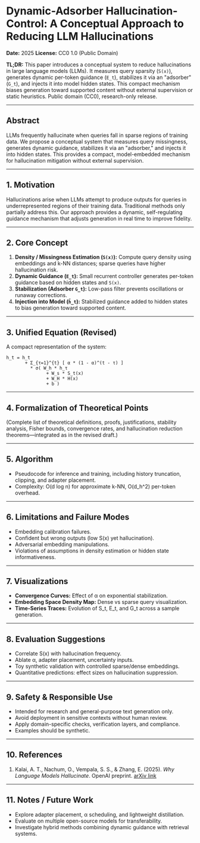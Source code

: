 # Dynamic-Adsorber Hallucination-Control: A Conceptual Approach to Reducing LLM Hallucinations

**Date:** 2025
**License:** CC0 1.0 (Public Domain)

**TL;DR:**
This paper introduces a conceptual system to reduce hallucinations in large language models (LLMs). It measures query sparsity (`S(x)`), generates dynamic per-token guidance (`E_t`), stabilizes it via an "adsorber" (`G_t`), and injects it into model hidden states. This compact mechanism biases generation toward supported content without external supervision or static heuristics. Public domain (CC0), research-only release.

---

## Abstract

LLMs frequently hallucinate when queries fall in sparse regions of training data. We propose a conceptual system that measures query missingness, generates dynamic guidance, stabilizes it via an "adsorber," and injects it into hidden states. This provides a compact, model-embedded mechanism for hallucination mitigation without external supervision.

---

## 1. Motivation

Hallucinations arise when LLMs attempt to produce outputs for queries in underrepresented regions of their training data. Traditional methods only partially address this. Our approach provides a dynamic, self-regulating guidance mechanism that adjusts generation in real time to improve fidelity.

---

## 2. Core Concept

1. **Density / Missingness Estimation (`S(x)`):** Compute query density using embeddings and k-NN distances; sparse queries have higher hallucination risk.
2. **Dynamic Guidance (`E_t`):** Small recurrent controller generates per-token guidance based on hidden states and `S(x)`.
3. **Stabilization (Adsorber `G_t`):** Low-pass filter prevents oscillations or runaway corrections.
4. **Injection into Model (`h̃_t`):** Stabilized guidance added to hidden states to bias generation toward supported content.

---

## 3. Unified Equation (Revised)

A compact representation of the system:

```
h̃_t = h_t
       + Σ_{τ=1}^{t} [ α * (1 - α)^(t - τ) ]
         * σ( W_h * h_τ
               + W_s * S_t(x)
               + W_H * H(x)
               + b )
```

---

## 4. Formalization of Theoretical Points

(Complete list of theoretical definitions, proofs, justifications, stability analysis, Fisher bounds, convergence rates, and hallucination reduction theorems—integrated as in the revised draft.)

---

## 5. Algorithm

* Pseudocode for inference and training, including history truncation, clipping, and adapter placement.
* Complexity: O(d log n) for approximate k-NN, O(d_h^2) per-token overhead.

---

## 6. Limitations and Failure Modes

* Embedding calibration failures.
* Confident but wrong outputs (low S(x) yet hallucination).
* Adversarial embedding manipulations.
* Violations of assumptions in density estimation or hidden state informativeness.

---

## 7. Visualizations

* **Convergence Curves:** Effect of α on exponential stabilization.
* **Embedding Space Density Map:** Dense vs sparse query visualization.
* **Time-Series Traces:** Evolution of S_t, E_t, and G_t across a sample generation.

---

## 8. Evaluation Suggestions

* Correlate S(x) with hallucination frequency.
* Ablate α, adapter placement, uncertainty inputs.
* Toy synthetic validation with controlled sparse/dense embeddings.
* Quantitative predictions: effect sizes on hallucination suppression.

---

## 9. Safety & Responsible Use

* Intended for research and general-purpose text generation only.
* Avoid deployment in sensitive contexts without human review.
* Apply domain-specific checks, verification layers, and compliance.
* Examples should be synthetic.

---

## 10. References

1. Kalai, A. T., Nachum, O., Vempala, S. S., & Zhang, E. (2025). *Why Language Models Hallucinate*. OpenAI preprint. [arXiv link](https://arxiv.org/abs/2509.04664)

---

## 11. Notes / Future Work

* Explore adapter placement, α scheduling, and lightweight distillation.
* Evaluate on multiple open-source models for transferability.
* Investigate hybrid methods combining dynamic guidance with retrieval systems.
